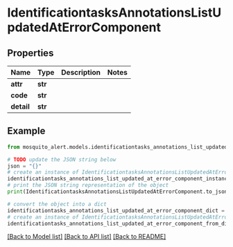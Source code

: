 # IdentificationtasksAnnotationsListUpdatedAtErrorComponent


## Properties

Name | Type | Description | Notes
------------ | ------------- | ------------- | -------------
**attr** | **str** |  | 
**code** | **str** |  | 
**detail** | **str** |  | 

## Example

```python
from mosquito_alert.models.identificationtasks_annotations_list_updated_at_error_component import IdentificationtasksAnnotationsListUpdatedAtErrorComponent

# TODO update the JSON string below
json = "{}"
# create an instance of IdentificationtasksAnnotationsListUpdatedAtErrorComponent from a JSON string
identificationtasks_annotations_list_updated_at_error_component_instance = IdentificationtasksAnnotationsListUpdatedAtErrorComponent.from_json(json)
# print the JSON string representation of the object
print(IdentificationtasksAnnotationsListUpdatedAtErrorComponent.to_json())

# convert the object into a dict
identificationtasks_annotations_list_updated_at_error_component_dict = identificationtasks_annotations_list_updated_at_error_component_instance.to_dict()
# create an instance of IdentificationtasksAnnotationsListUpdatedAtErrorComponent from a dict
identificationtasks_annotations_list_updated_at_error_component_from_dict = IdentificationtasksAnnotationsListUpdatedAtErrorComponent.from_dict(identificationtasks_annotations_list_updated_at_error_component_dict)
```
[[Back to Model list]](../README.md#documentation-for-models) [[Back to API list]](../README.md#documentation-for-api-endpoints) [[Back to README]](../README.md)


